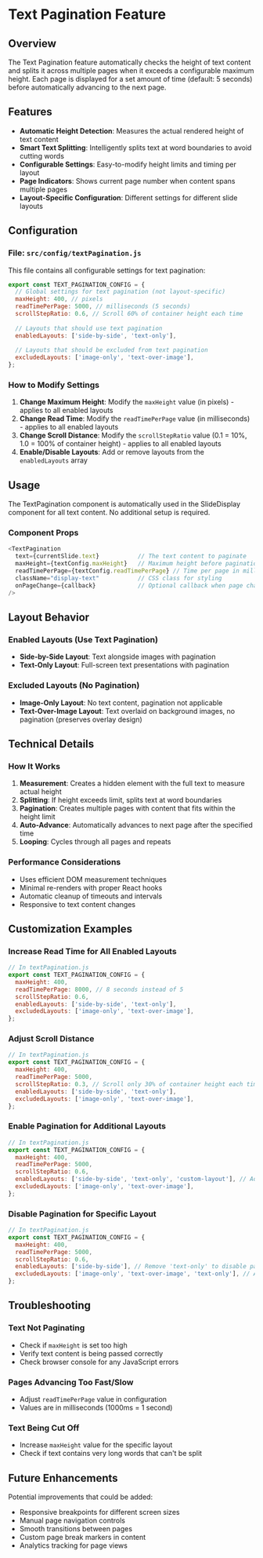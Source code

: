 # Text Pagination Feature

## Overview

The Text Pagination feature automatically checks the height of text content and splits it across multiple pages when it exceeds a configurable maximum height. Each page is displayed for a set amount of time (default: 5 seconds) before automatically advancing to the next page.

## Features

- **Automatic Height Detection**: Measures the actual rendered height of text content
- **Smart Text Splitting**: Intelligently splits text at word boundaries to avoid cutting words
- **Configurable Settings**: Easy-to-modify height limits and timing per layout
- **Page Indicators**: Shows current page number when content spans multiple pages
- **Layout-Specific Configuration**: Different settings for different slide layouts

## Configuration

### File: `src/config/textPagination.js`

This file contains all configurable settings for text pagination:

```javascript
export const TEXT_PAGINATION_CONFIG = {
  // Global settings for text pagination (not layout-specific)
  maxHeight: 400, // pixels
  readTimePerPage: 5000, // milliseconds (5 seconds)
  scrollStepRatio: 0.6, // Scroll 60% of container height each time
  
  // Layouts that should use text pagination
  enabledLayouts: ['side-by-side', 'text-only'],
  
  // Layouts that should be excluded from text pagination
  excludedLayouts: ['image-only', 'text-over-image'],
};
```

### How to Modify Settings

1. **Change Maximum Height**: Modify the `maxHeight` value (in pixels) - applies to all enabled layouts
2. **Change Read Time**: Modify the `readTimePerPage` value (in milliseconds) - applies to all enabled layouts
3. **Change Scroll Distance**: Modify the `scrollStepRatio` value (0.1 = 10%, 1.0 = 100% of container height) - applies to all enabled layouts
4. **Enable/Disable Layouts**: Add or remove layouts from the `enabledLayouts` array

## Usage

The TextPagination component is automatically used in the SlideDisplay component for all text content. No additional setup is required.

### Component Props

```javascript
<TextPagination
  text={currentSlide.text}           // The text content to paginate
  maxHeight={textConfig.maxHeight}   // Maximum height before pagination
  readTimePerPage={textConfig.readTimePerPage} // Time per page in milliseconds
  className="display-text"           // CSS class for styling
  onPageChange={callback}            // Optional callback when page changes
/>
```

## Layout Behavior

### Enabled Layouts (Use Text Pagination)
- **Side-by-Side Layout**: Text alongside images with pagination
- **Text-Only Layout**: Full-screen text presentations with pagination

### Excluded Layouts (No Pagination)
- **Image-Only Layout**: No text content, pagination not applicable
- **Text-Over-Image Layout**: Text overlaid on background images, no pagination (preserves overlay design)

## Technical Details

### How It Works

1. **Measurement**: Creates a hidden element with the full text to measure actual height
2. **Splitting**: If height exceeds limit, splits text at word boundaries
3. **Pagination**: Creates multiple pages with content that fits within the height limit
4. **Auto-Advance**: Automatically advances to next page after the specified time
5. **Looping**: Cycles through all pages and repeats

### Performance Considerations

- Uses efficient DOM measurement techniques
- Minimal re-renders with proper React hooks
- Automatic cleanup of timeouts and intervals
- Responsive to text content changes

## Customization Examples

### Increase Read Time for All Enabled Layouts

```javascript
// In textPagination.js
export const TEXT_PAGINATION_CONFIG = {
  maxHeight: 400,
  readTimePerPage: 8000, // 8 seconds instead of 5
  scrollStepRatio: 0.6,
  enabledLayouts: ['side-by-side', 'text-only'],
  excludedLayouts: ['image-only', 'text-over-image'],
};
```

### Adjust Scroll Distance

```javascript
// In textPagination.js
export const TEXT_PAGINATION_CONFIG = {
  maxHeight: 400,
  readTimePerPage: 5000,
  scrollStepRatio: 0.3, // Scroll only 30% of container height each time (slower scrolling)
  enabledLayouts: ['side-by-side', 'text-only'],
  excludedLayouts: ['image-only', 'text-over-image'],
};
```

### Enable Pagination for Additional Layouts

```javascript
// In textPagination.js
export const TEXT_PAGINATION_CONFIG = {
  maxHeight: 400,
  readTimePerPage: 5000,
  scrollStepRatio: 0.6,
  enabledLayouts: ['side-by-side', 'text-only', 'custom-layout'], // Add new layout here
  excludedLayouts: ['image-only', 'text-over-image'],
};
```

### Disable Pagination for Specific Layout

```javascript
// In textPagination.js
export const TEXT_PAGINATION_CONFIG = {
  maxHeight: 400,
  readTimePerPage: 5000,
  scrollStepRatio: 0.6,
  enabledLayouts: ['side-by-side'], // Remove 'text-only' to disable pagination for it
  excludedLayouts: ['image-only', 'text-over-image', 'text-only'], // Add layout to excluded list
};
```

## Troubleshooting

### Text Not Paginating
- Check if `maxHeight` is set too high
- Verify text content is being passed correctly
- Check browser console for any JavaScript errors

### Pages Advancing Too Fast/Slow
- Adjust `readTimePerPage` value in configuration
- Values are in milliseconds (1000ms = 1 second)

### Text Being Cut Off
- Increase `maxHeight` value for the specific layout
- Check if text contains very long words that can't be split

## Future Enhancements

Potential improvements that could be added:

- Responsive breakpoints for different screen sizes
- Manual page navigation controls
- Smooth transitions between pages
- Custom page break markers in content
- Analytics tracking for page views
